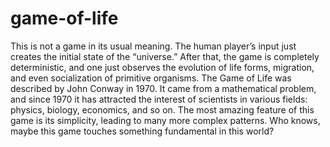 # game-of-life

This is not a game in its usual meaning. The human player’s input just creates the initial state of the “universe.” After that, the game is completely deterministic, and one just observes the evolution of life forms, migration, and even socialization of primitive organisms.
The Game of Life was described by John Conway in 1970. It came from a mathematical problem, and since 1970 it has attracted the interest of scientists in various fields: physics, biology, economics, and so on.
The most amazing feature of this game is its simplicity, leading to many more complex patterns.
Who knows, maybe this game touches something fundamental in this world?
